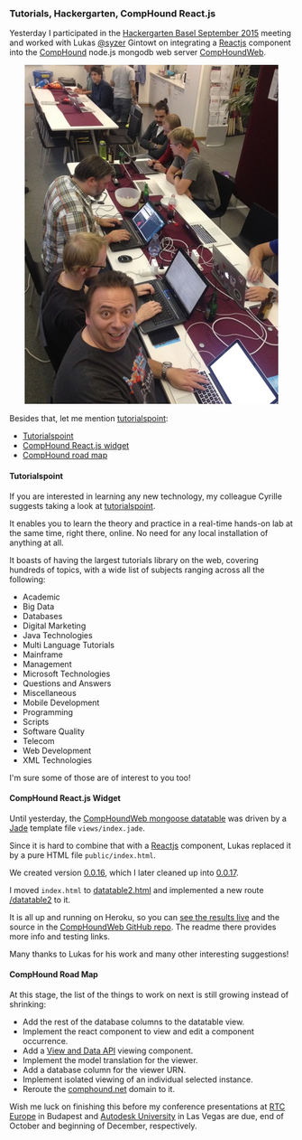 <head>
<title>The 3D Web Coder</title>
<meta http-equiv="Content-Type" content="text/html; charset=utf-8"/>
<link rel="stylesheet" type="text/css" href="3dwc.css"/>
<script src="run_prettify.js" type="text/javascript"></script>
<!--
<script src="https://google-code-prettify.googlecode.com/svn/loader/run_prettify.js" type="text/javascript"></script>
-->
</head>

<!---

#adskdevnetwrk
#expressjs
#RestSharp #restapi
#Autodesk #IoT #SeeControl #cloud
#python #markdown #asciidoc
#gcal #caldav #googleapi
#milanojs
#3dwebaccel #prague #webgl #3dweb #a360
#au2015 #autocad #inventor #ah8 #cubeathens #developers
#aws #jquery #handlebars
#ViewAndDataAPI
#javascript
#JsFiddle #Reactjs
#autodesku #rtceur
akn_include

Tutorials, Hackergarten, CompHound #Reactjs #Heroku #MongoDB #3dwebcoder #revitapi #nodejs #adsk #mongolab

Yesterday I participated in the Hackergarten Basel and worked with Lukas @syzer Gintowt on integrating a Reactjs component into the CompHound node.js mongodb web server. Besides that, let me mention tutorialspoint...

-->


### Tutorials, Hackergarten, CompHound React.js

Yesterday I participated in
the [Hackergarten Basel September 2015](http://www.meetup.com/Hackergarten-Basel/events/225033736) meeting and worked with
Lukas [@syzer](https://github.com/syzer) Gintowt on integrating
a [Reactjs](http://facebook.github.io/react) component into
the [CompHound](https://github.com/CompHound/CompHound.github.io) node.js mongodb web
server [CompHoundWeb](https://github.com/CompHound/CompHoundWeb).

<center>
<img src="img/hackergarten_basel_2015-09-24_3.jpeg" alt="Hackergarten Basel"/>
</center>

Besides that, let me mention [tutorialspoint](http://www.tutorialspoint.com):

- [Tutorialspoint](#2)
- [CompHound React.js widget](#3)
- [CompHound road map](#4)


#### <a name="2"></a>Tutorialspoint

If you are interested in learning any new technology, my colleague Cyrille suggests taking a look
at [tutorialspoint](http://www.tutorialspoint.com).

It enables you to learn the theory and practice in a real-time hands-on lab at the same time, right there, online.
No need for any local installation of anything at all.

It boasts of having the largest tutorials library on the web, covering hundreds of topics, with a wide list of subjects ranging across all the following:

- Academic
- Big Data
- Databases
- Digital Marketing
- Java Technologies
- Multi Language Tutorials
- Mainframe
- Management
- Microsoft Technologies
- Questions and Answers
- Miscellaneous
- Mobile Development
- Programming
- Scripts
- Software Quality
- Telecom
- Web Development
- XML Technologies

I'm sure some of those are of interest to you too!



#### <a name="3"></a>CompHound React.js Widget

Until yesterday,
the [CompHoundWeb mongoose datatable](http://the3dwebcoder.typepad.com/blog/2015/09/the-comphound-mongoose-datatable.html) was
driven by a [Jade](http://jade-lang.com) template file `views/index.jade`.

Since it is hard to combine that with a [Reactjs](http://facebook.github.io/react) component, Lukas replaced
it by a pure HTML file `public/index.html`.

We created version [0.0.16](https://github.com/CompHound/CompHoundWeb/releases/tag/0.0.16),
which I later cleaned up into [0.0.17](https://github.com/CompHound/CompHoundWeb/releases/tag/0.0.17).

I moved `index.html` to [datatable2.html](https://github.com/CompHound/CompHoundWeb/blob/master/public/datatable2.html) and
implemented a new route [/datatable2](https://comphound.herokuapp.com/datatable2) to it.

It is all up and running on Heroku, so you
can [see the results live](https://comphound.herokuapp.com/datatable2) and the source in
the [CompHoundWeb GitHub repo](https://github.com/CompHound/CompHoundWeb).
The readme there provides more info and testing links.

Many thanks to Lukas for his work and many other interesting suggestions!



#### <a name="4"></a>CompHound Road Map

At this stage, the list of the things to work on next is still growing instead of shrinking:

- Add the rest of the database columns to the datatable view.
- Implement the react component to view and edit a component occurrence.
- Add a [View and Data API](https://developer.autodesk.com) viewing component.
- Implement the model translation for the viewer.
- Add a database column for the viewer URN.
- Implement isolated viewing of an individual selected instance.
- Reroute the [comphound.net](http://comphound.net) domain to it.

Wish me luck on finishing this before my conference presentations
at [RTC Europe](http://www.rtcevents.com/rtc2015eu) in Budapest
and [Autodesk University](http://au.autodesk.com) in
Las Vegas are due, end of October and beginning of December, respectively.
